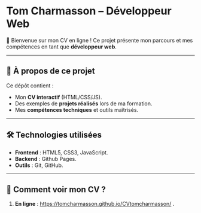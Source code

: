 # Tom Charmasson – Développeur Web

👋 Bienvenue sur mon CV en ligne ! Ce projet présente mon parcours et mes compétences en tant que **développeur web**.

---

## 📌 À propos de ce projet
Ce dépôt contient :

- Mon **CV interactif** (HTML/CSS/JS).
- Des exemples de **projets réalisés** lors de ma formation.
- Mes **compétences techniques** et outils maîtrisés.

---

## 🛠 Technologies utilisées
- **Frontend** : HTML5, CSS3, JavaScript.
- **Backend** : Github Pages.
- **Outils** : Git, GitHub.

---

## 🚀 Comment voir mon CV ?
1. **En ligne** : https://tomcharmasson.github.io/CVtomcharmasson/ .
